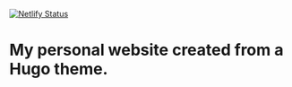 [![Netlify Status](https://api.netlify.com/api/v1/badges/08f1fb14-2f20-42b6-a348-a53f2c468ddc/deploy-status)](https://app.netlify.com/sites/mattsampson/deploys)
# My personal website created from a Hugo theme.
